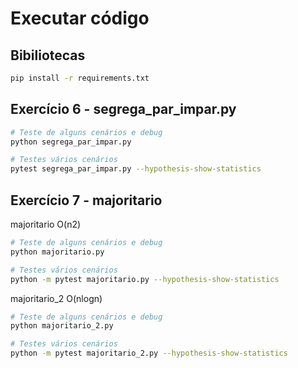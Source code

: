 # Executar código

## Bibiliotecas

```bash
pip install -r requirements.txt
```

## Exercício 6 - segrega_par_impar.py

```bash
# Teste de alguns cenários e debug
python segrega_par_impar.py

# Testes vários cenários
pytest segrega_par_impar.py --hypothesis-show-statistics
```

## Exercício 7 - majoritario

majoritario O(n2)

```bash
# Teste de alguns cenários e debug
python majoritario.py

# Testes vários cenários
python -m pytest majoritario.py --hypothesis-show-statistics
```

majoritario_2 O(nlogn)

```bash
# Teste de alguns cenários e debug
python majoritario_2.py

# Testes vários cenários
python -m pytest majoritario_2.py --hypothesis-show-statistics
```
